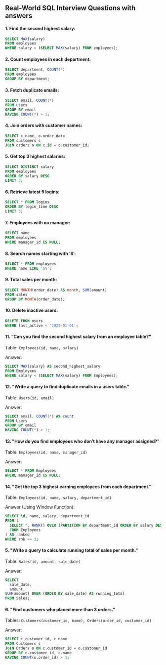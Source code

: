 ## Real-World SQL Interview Questions with answers
#### 1. Find the second highest salary:  
```sql
SELECT MAX(salary)  
FROM employees  
WHERE salary < (SELECT MAX(salary) FROM employees);
```

#### 2. Count employees in each department:  
```sql
SELECT department, COUNT(*)  
FROM employees  
GROUP BY department;
```

#### 3. Fetch duplicate emails:  
```sql
SELECT email, COUNT(*)  
FROM users  
GROUP BY email  
HAVING COUNT(*) > 1;
```

#### 4. Join orders with customer names:  
```sql
SELECT c.name, o.order_date  
FROM customers c  
JOIN orders o ON c.id = o.customer_id;
```

#### 5. Get top 3 highest salaries:  
```sql
SELECT DISTINCT salary  
FROM employees  
ORDER BY salary DESC  
LIMIT 3;
```
#### 6. Retrieve latest 5 logins:  
```sql
SELECT * FROM logins  
ORDER BY login_time DESC  
LIMIT 5;
```

#### 7. Employees with no manager:  
```sql
SELECT name  
FROM employees  
WHERE manager_id IS NULL;
```

#### 8. Search names starting with ‘S’:  
```sql
SELECT * FROM employees  
WHERE name LIKE 'S%';
```

#### 9. Total sales per month:  
```sql
SELECT MONTH(order_date) AS month, SUM(amount)  
FROM sales  
GROUP BY MONTH(order_date);
```

#### 10. Delete inactive users:  
```sql
DELETE FROM users  
WHERE last_active < '2023-01-01';
```

#### 11. "Can you find the second highest salary from an employee table?"
Table: `Employees(id, name, salary)`

Answer:
```sql
SELECT MAX(salary) AS second_highest_salary
FROM Employees
WHERE salary < (SELECT MAX(salary) FROM Employees);
```


#### 12. "Write a query to find duplicate emails in a users table."
Table: `Users(id, email)`

Answer:
```sql
SELECT email, COUNT(*) AS count
FROM Users
GROUP BY email
HAVING COUNT(*) > 1;
```

#### 13. "How do you find employees who don’t have any manager assigned?"
Table: `Employees(id, name, manager_id)`

Answer:
```sql
SELECT * FROM Employees
WHERE manager_id IS NULL;
```


#### 14. "Get the top 3 highest earning employees from each department."
Table: `Employees(id, name, salary, department_id)`

Answer (Using Window Function):
```sql
SELECT id, name, salary, department_id
FROM (
  SELECT *, RANK() OVER (PARTITION BY department_id ORDER BY salary DESC) AS rnk
  FROM Employees
) AS ranked
WHERE rnk <= 3;
```

#### 5. "Write a query to calculate running total of sales per month."
Table: `Sales(id, amount, sale_date)`

Answer:
```sql
SELECT
  sale_date,
  amount,
SUM(amount) OVER (ORDER BY sale_date) AS running_total
FROM Sales;
```


#### 6. "Find customers who placed more than 3 orders."
Tables: `Customers(customer_id, name), Orders(order_id, customer_id)`

Answer:
```sql
SELECT c.customer_id, c.name
FROM Customers c
JOIN Orders o ON c.customer_id = o.customer_id
GROUP BY c.customer_id, c.name
HAVING COUNT(o.order_id) > 3;
```
